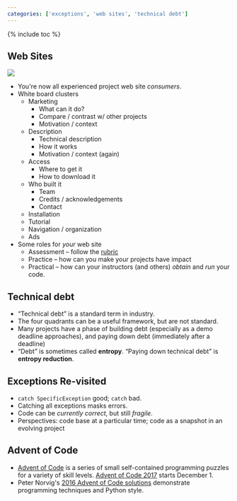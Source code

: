 ```yaml
---
categories: ['exceptions', 'web sites', 'technical debt']
---
```


{% include toc %}

## Web Sites

[![](https://imgs.xkcd.com/comics/university_website.png)](https://xkcd.com/773/)

* You're now all experienced project web site *consumers*.
* White board clusters
    * Marketing
      * What can it do?
      * Compare / contrast w/ other projects
      * Motivation / context
    * Description
      * Technical description
      * How it works
      * Motivation / context (again)
    * Access
      * Where to get it
      * How to download it
    * Who built it
      * Team
      * Credits / acknowledgements
      * Contact
    * Installation
    * Tutorial
    * Navigation / organization
    * Ads
* Some roles for *your* web site
  * Assessment – follow the [rubric](https://softdes.olin.build/assignments/final-project#project-website)
  * Practice – how can you make your projects have impact
  * Practical – how can your instructors (and others) *obtain* and *run* your code.

## Technical debt

* “Technical debt” is a standard term in industry.
* The four quadrants can be a useful framework, but are not standard.
* Many projects have a phase of building debt (especially as a demo deadline approaches), and paying down debt (immediately after a deadline)
* “Debt” is sometimes called **entropy**. “Paying down technical debt” is **entropy reduction**.

## Exceptions Re-visited

* `catch SpecificException` good; `catch` bad.
* Catching all exceptions masks errors.
* Code can be *currently correct*, but still *fragile*.
* Perspectives: code base at a particular time; code as a snapshot in an evolving project

## Advent of Code

* [Advent of Code](https://adventofcode.com) is a series of small self-contained programming puzzles for a variety of skill levels. [Advent of Code 2017](http://adventofcode.com/2017/) starts December 1.
* Peter Norvig's [2016 Advent of Code solutions](http://nbviewer.jupyter.org/url/norvig.com/ipython/Advent%20of%20Code.ipynb) demonstrate programming techniques and Python style.

